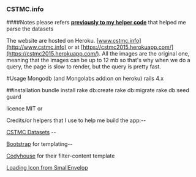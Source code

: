 ### CSTMC.info

####Notes
please refers **[previously to my helper code](https://github.com/guinslym/cstmc_helper_to_parse_the_dataset)** that helped me parse the datasets

The website are hosted on Heroku. [www.cstmc.info](http://www.cstmc.info) or at [https://cstmc2015.herokuapp.com/](https://cstmc2015.herokuapp.com/). All the images are the original one, meaning that the images can be up to 12 mb so that's why when we do a query, the page is slow to render, but the query is pretty fast.



#Usage
	Mongodb (and Mongolabs add:on on heroku)
	rails 4.x

##installation
	bundle install
	rake db:create
	rake db:migrate
	rake db:seed
	guard



licence MIT or 

Credits/or helpers that I use to help me build the app:--

[CSTMC Datasets](http://techno-science.ca/) --

[Bootstrap](http://www.bootstrapcdn.com/) for templating--

[Codyhouse](http://codyhouse.co/) for their filter-content template

[Loading Icon from SmallEnvelop](http://smallenvelop.com/display-loading-icon-page-loads-completely/)
	

